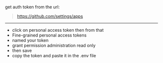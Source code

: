 get auth token from the url:
> https://github.com/settings/apps  

****
- click on personal access token then from that 
- Fine-grained personal access tokens
- named your token
- grant permission administration read only
- then save
- copy the token and paste it in the .env file
